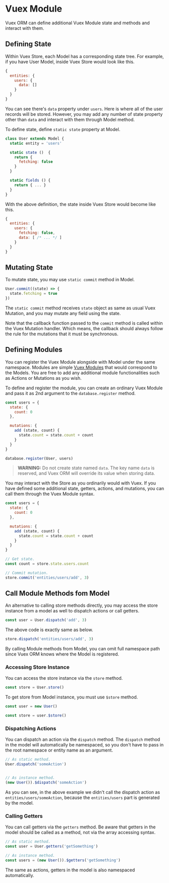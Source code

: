 # Vuex Module

Vuex ORM can define additional Vuex Module state and methods and interact with them.

## Defining State

Within Vuex Store, each Model has a corresponding state tree. For example, if you have User Model, inside Vuex Store would look like this.

```js
{
  entities: {
    users: {
      data: []
    }
  }
}
```

You can see there's `data` property under `users`. Here is where all of the user records will be stored. However, you may add any number of state property other than `data` and interact with them through Model method.

To define state, define `static state` property at Model.

```js
class User extends Model {
  static entity = 'users'

  static state ()  {
    return {
      fetching: false
    }
  }

  static fields () {
    return { ... }
  }
}
```

With the above definition, the state inside Vuex Store would become like this.

```js
{
  entities: {
    users: {
      fetching: false,
      data: [ /* ... */ ]
    }
  }
}
```

## Mutating State

To mutate state, you may use `static commit` method in Model.

```js
User.commit((state) => {
  state.fetching = true
})
```

The `static commit` method receives `state` object as same as usual Vuex Mutation, and you may mutate any field using the state.

Note that the callback function passed to the `commit` method is called within the Vuex Mutation handler. Which means, the callback should always follow the rule for the mutations that it must be synchronous.

## Defining Modules

You can register the Vuex Module alongside with Model under the same namespace. Modules are simple [Vuex Modules](https://vuex.vuejs.org/en/modules.html) that would correspond to the Models. You are free to add any additional module functionalities such as Actions or Mutations as you wish.

To define and register the module, you can create an ordinary Vuex Module and pass it as 2nd argument to the `database.register` method.

```js
const users = {
  state: {
    count: 0
  },

  mutations: {
    add (state, count) {
      state.count = state.count + count
    }
  }
}

database.register(User, users)
```

> **WARNING:** Do not create state named `data`. The key name `data` is reserved, and Vuex ORM will override its value when storing data.

You may interact with the Store as you ordinarily would with Vuex. If you have defined some additional state, getters, actions, and mutations, you can call them through the Vuex Module syntax.

```js
const users = {
  state: {
    count: 0
  },

  mutations: {
    add (state, count) {
      state.count = state.count + count
    }
  }
}

// Get state.
const count = store.state.users.count

// Commit mutation.
store.commit('entities/users/add', 3)
```

## Call Module Methods fom Model

An alternative to calling store methods directly, you may access the store instance from a model as well to dispatch actions or call getters.

```js
const user = User.dispatch('add', 3)
```

The above code is exactly same as below.

```js
store.dispatch('entities/users/add', 3)
```

By calling Module methods from Model, you can omit full namespace path since Vuex ORM knows where the Model is registered.

### Accessing Store Instance

You can access the store instance via the `store` method.

```js
const store = User.store()
```

To get store from Model instance, you must use `$store` method.

```js
const user = new User()

const store = user.$store()
```

### Dispatching Actions

You can dispatch an action via the `dispatch` method. The `dispatch` method in the model will automatically be namespaced, so you don't have to pass in the root namespace or entity name as an argument.

```js
// As static method.
User.dispatch('someAction')


// As instance method.
(new User()).$dispatch('someAction')
```

As you can see, in the above example we didn't call the dispatch action as `entities/users/someAction`, because the `entities/users` part is generated by the model.

### Calling Getters

You can call getters via the `getters` method. Be aware that getters in the model should be called as a method, not via the array accessing syntax.

```js
// As static method.
const user = User.getters('getSomething')

// As instance method.
const users = (new User()).$getters('getSomething')
```

The same as actions, getters in the model is also namespaced automatically.
